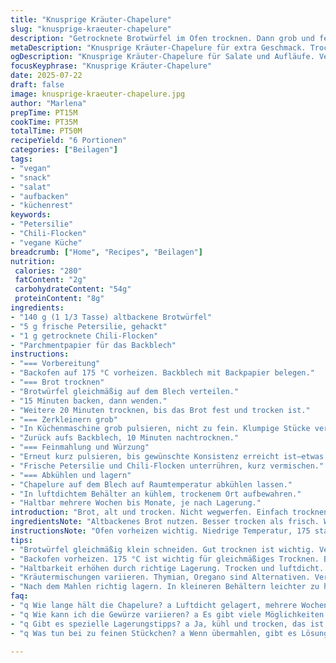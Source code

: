 ```yaml
---
title: "Knusprige Kräuter-Chapelure"
slug: "knusprige-kraeuter-chapelure"
description: "Getrocknete Brotwürfel im Ofen trocknen. Dann grob und fein mahlen. Neue Kräuter und Gewürze ersetzen Klassiker. Halbe Menge Brot und eine Prise Chili als Twist. Trocken lagern, luftdicht. Bis zu Wochen haltbar. Ideal als Topping, Panade, Füllung. Schnell, simpel. Nicht zu fein mahlen. Röstaromen, leicht würzig durch Chili. Nussfreie, vegane Zubereitung. Backzeit um wenige Minuten variieren. Kleine Schritte, große Wirkung. Nicht nur Paniermehl, sondern Geschmacksträger."
metaDescription: "Knusprige Kräuter-Chapelure für extra Geschmack. Trockene Brotwürfel, frische Kräuter, einfache Zubereitung ohne Öl. Ideal als Topping."
ogDescription: "Knusprige Kräuter-Chapelure für Salate und Aufläufe. Vegane Zubereitung mit altbackenem Brot. Ideal für extra Biss und Röstgeschmack."
focusKeyphrase: "Knusprige Kräuter-Chapelure"
date: 2025-07-22
draft: false
image: knusprige-kraeuter-chapelure.jpg
author: "Marlena"
prepTime: PT15M
cookTime: PT35M
totalTime: PT50M
recipeYield: "6 Portionen"
categories: ["Beilagen"]
tags:
- "vegan"
- "snack"
- "salat"
- "aufbacken"
- "küchenrest"
keywords:
- "Petersilie"
- "Chili-Flocken"
- "vegane Küche"
breadcrumb: ["Home", "Recipes", "Beilagen"]
nutrition: 
 calories: "280"
 fatContent: "2g"
 carbohydrateContent: "54g"
 proteinContent: "8g"
ingredients:
- "140 g (1 1/3 Tasse) altbackene Brotwürfel"
- "5 g frische Petersilie, gehackt"
- "1 g getrocknete Chili-Flocken"
- "Parchmentpapier für das Backblech"
instructions:
- "=== Vorbereitung"
- "Backofen auf 175 °C vorheizen. Backblech mit Backpapier belegen."
- "=== Brot trocknen"
- "Brotwürfel gleichmäßig auf dem Blech verteilen."
- "15 Minuten backen, dann wenden."
- "Weitere 20 Minuten trocknen, bis das Brot fest und trocken ist."
- "=== Zerkleinern grob"
- "In Küchenmaschine grob pulsieren, nicht zu fein. Klumpige Stücke vermeiden."
- "Zurück aufs Backblech, 10 Minuten nachtrocknen."
- "=== Feinmahlung und Würzung"
- "Erneut kurz pulsieren, bis gewünschte Konsistenz erreicht ist—etwas gröber als feines Mehl."
- "Frische Petersilie und Chili-Flocken unterrühren, kurz vermischen."
- "=== Abkühlen und lagern"
- "Chapelure auf dem Blech auf Raumtemperatur abkühlen lassen."
- "In luftdichtem Behälter an kühlem, trockenem Ort aufbewahren."
- "Haltbar mehrere Wochen bis Monate, je nach Lagerung."
introduction: "Brot, alt und trocken. Nicht wegwerfen. Einfach trocknen, mahlen, würzen. Petersilie frisch, Chili scharf. Geschmack reinbringen ohne Öl oder Eier. Kein Milch, keine Nüsse, Vegan. So simpel, so vielseitig. Knusprig. Trocken. Passt auf Salat, Auflauf, Gemüse. Röstet im Ofen schön. Drei Schritte, klar und reduziert. Etwas mehr Geduld beim Trocknen, danach schnell gemahlen. Luftdicht gelagert, lang haltbar. Mehr als nur Resteverwertung. Kräuter und Chili heben auf kleines Level. Nicht zu fein. Struktur behalten. Mehr als Paniermehl. Ein Hauch Würze, mehr Biss."
ingredientsNote: "Altbackenes Brot nutzen. Besser trocken als frisch. Weißbrot, Bauernbrot, egal. Wichtig: Kleine Würfel, damit sie gleichmäßig trocknen. Petersilie frisch hacken, nicht zu nass. Chili-Flocken sparsam, sonst dominiert. Frische Kräuter austauschbar etwa Thymian oder Oregano. Keine Öle oder Butter nötig, schmeckt trocken knusprig. Paprika oder Knoblauchpulver alternativ für Würze. Backpapier verhindert Anbrennen und vereinfacht Reinigung. Trocken lagern in Glas- oder Plastikbehälter, luftdicht. Nicht feucht werden lassen, sonst schimmelt es. Größe der Brotwürfel beeinflusst Trockenzeit, besser kleiner als zu groß. Zwischendurch wenden oder umschichten hilft für gleichmäßige Hitze."
instructionsNote: "Ofen vorheizen wichtig. Niedrige Temperatur, 175 statt 180 °C, damit Brot trocknet, aber nicht verbrennt. Nicht vergessen, Brot nach der Hälfte der Zeit wenden für gleichmäßige Bräunung. Ganz durch & durch trocknen, sonst bleibt feucht. Küchenmaschine immer nur kurz pulsieren, besser mehrere kurze als langes Mixen. Erst grob, dann fein. Zwischendrin wieder ins Backrohr für Nachtrocknung. Kräuter und Chili zuletzt unter mischen, sonst verbrennen sie. Abkühlen lassen, sonst Kondensation im Behälter. Trockenheit entscheidend für Haltbarkeit. Behälter gut verschließen. So powert man einfache Brotreste auf. Kalt, trocken, dunkel lagern. Bei Bedarf kleine Portionen abnehmen, Rest bleibt knackig. Ab und zu schütteln oder umrühren für Frische."
tips:
- "Brotwürfel gleichmäßig klein schneiden. Gut trocknen ist wichtig. Verwende altbackenes Brot. Weissbrot, Bauernbrot, alles geht. Petersilie frisch hacken. Mit trockenen Zutaten mischen. Nicht zu nass werden lassen. Chili im richtigen Mass, sonst brennt es. Behalte die Struktur. Grob mahlen, das macht's knusprig. Röstzeit perfektionieren. Wenn trocken, dann knusprig."
- "Backofen vorheizen. 175 °C ist wichtig für gleichmäßiges Trocknen. Brot nach der Hälfte der Zeit wenden. So bräunt es gleichmäßig. Nicht zu lange im Ofen lassen. Zehn Minuten nach dem ersten Mal nachtrocknen. Pulsieren, nicht alles auf einmal. Erster grob, dann feiner. Zu lange mixen ist nicht gut. Abkühlen lassen nach dem Mahlen. Kondensation muss vermieden werden."
- "Haltbarkeit erhöhen durch richtige Lagerung. Trocken und luftdicht. Glas- oder Plastikbehälter notwendig. Kühler, dunkler Ort ideal. Bei Bedarf Portionen entnehmen. Wenn nicht, bleibt der Rest knackig. Ab und zu umrühren hilft, die Frische zu bewahren. Vermeide Feuchtigkeit im Behälter. Schimmel ist das Gegenteil von lecker. Trockene Lage bevorzugen."
- "Kräutermischungen variieren. Thymian, Oregano sind Alternativen. Versuche auch Paprikapulver oder Knoblauchpulver. Diese geben einen anderen Geschmack. Mit verschiedenen Gewürzen experimentieren macht Spaß. Ebenfalls geeignet für andere Gerichte. Mach dich nicht fest. Ein bisschen Chili für die Würze. Mehr als einfaches Paniermehl, das ist wichtig."
- "Nach dem Mahlen richtig lagern. In kleineren Behältern leichter zu handhaben. Trockene, kleine Schritte entscheidend. Für die nächste Portion bereit sein, bevor man kombiniert. Das Ganze funktioniert nicht ohne Geduld. Kräuter erst zum Schluss unterrühren. Ansonsten verlieren sie das Aroma. Kleine Details können unterschiedlich wirken. Geschmack ist subjektiv, das ist wichtig."
faq:
- "q Wie lange hält die Chapelure? a Luftdicht gelagert, mehrere Wochen haltbar. Kühl und trocken. Bei Feuchtigkeit schimmelt es. Glas- oder Plastikbehälter sind ideal. Schütteln oder umrühren hilft für Frische."
- "q Wie kann ich die Gewürze variieren? a Es gibt viele Möglichkeiten. Thymian, Oregano. Paprika, Knoblauch dazugeben. Das sorgt für Abwechslung in Geschmack. Verwende frische, wenn möglich. Wichtig, sie nicht zu früh zuzufügen."
- "q Gibt es spezielle Lagerungstipps? a Ja, kühl und trocken, das ist entscheidend. Behälter gut verschließen. Keine Feuchtigkeit. Kleinere Portionsbehälter sind leichter zu handhaben. Schimmel muss unbedingt vermieden werden."
- "q Was tun bei zu feinen Stückchen? a Wenn übermahlen, gibt es Lösungen. Zurück ins Backrohr für Nachtrocknung. Mischen kann helfen. Wenn grob, bleibt der Biss dafür. Schon während des Mahlens kleine Anzeichen beachten."

---
```

